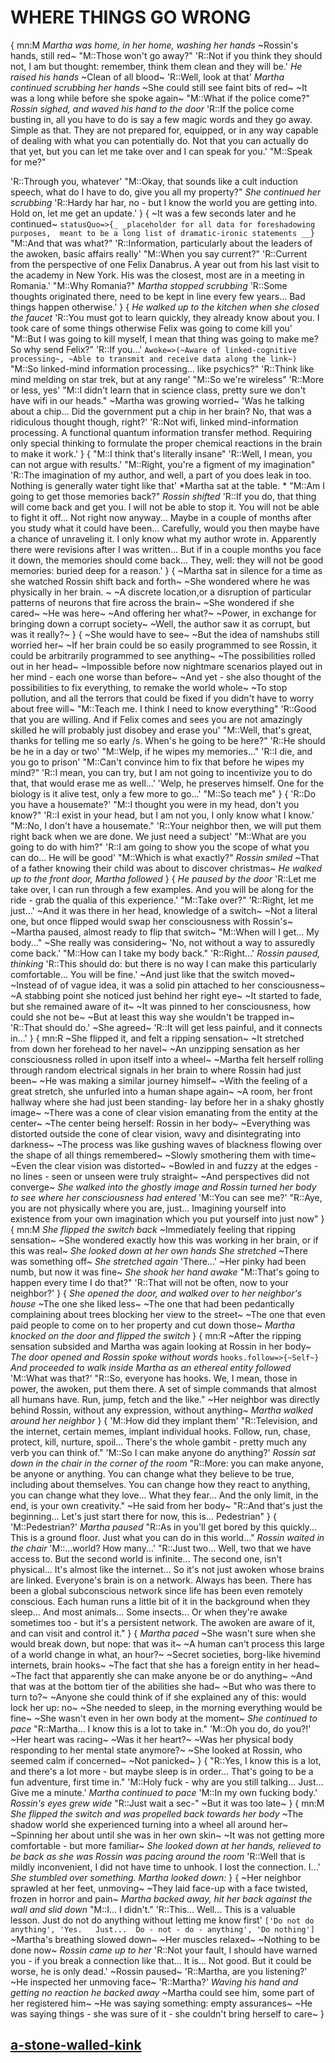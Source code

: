 # WHERE THINGS GO WRONG
{
mn:M
*Martha was home, in her home, washing her hands*
~Rossin's hands, still red~
"M::Those won't go away?"
'R::Not if you think they should not, I am but thought: remember, think them clean and they will be.'
*He raised his hands*
~Clean of all blood~
'R::Well, look at that'
*Martha continued scrubbing her hands*
~She could still see faint bits of red~
~It was a long while before she spoke again~
"M::What if the police come?"
*Rossin sighed, and waved his hand to the door*
'R::If the police come busting in, all you have to do is say a few magic words and they go away.
Simple as that. 
They are not prepared for, equipped, or in any way capable of dealing with what you can potentially do.
Not that you can actually do that yet, but you can let me take over and I can speak for you.'
"M::Speak for me?"

'R::Through you, whatever'
"M::Okay, that sounds like a cult induction speech, what do I have to do, give you all my property?"
*She continued her scrubbing*
'R::Hardy har har, no - but I know the world you are getting into. Hold on, let me get an update.'
}
{
~It was a few seconds later and he continued~
`statusQuo=>{_
    _placeholder for all data for foreshadowing purposes, 
    meant to be a long list of dramatic-ironic statements __}
`
"M::And that was what?"
'R::Information, particularly about the leaders of the awoken, basic affairs really'
"M::When you say current?"
'R::Current from the perspective of one Felix Danabrus. 
A year out from his last visit to the academy in New York. 
His was the closest, most are in a meeting in Romania.'
"M::Why Romania?"
*Martha stopped scrubbing*
'R::Some thoughts originated there, need to be kept in line every few years... 
Bad things happen otherwise.'
}
{
*He walked up to the kitchen when she closed the faucet*
'R::You must got to learn quickly, they already know about you. 
I took care of some things otherwise Felix was going to come kill you'
"M::But I was going to kill myself, I mean that thing was going to make me? 
So why send Felix?"
'R::If you...'
`Awoke=>(~Aware of linked-cognitive processing~,
~Able to transmit and receive data along the link~)
`
"M::So linked-mind information processing… like psychics?"
'R::Think like mind melding on star trek, but at any range'
"M::So we're wireless"
'R::More or less, yes'
"M::I didn't learn that in science class, pretty sure we don't have wifi in our heads."
~Martha was growing worried~
'Was he talking about a chip... 
Did the government put a chip in her brain?
No, that was a ridiculous thought though, right?'
'R::Not wifi, linked mind-information processing. 
A functional quantum information transfer method. 
Requiring only special thinking to formulate the proper chemical reactions in the brain to make it work.'
}
{
"M::I think that's literally insane"
'R::Well, I mean, you can not argue with results.'
"M::Right, you're a figment of my imagination"
'R::The imagination of my author, and well, a part of you does leak in too.
Nothing is generally water tight like that'
*Martha sat at the table. *
"M::Am I going to get those memories back?"
*Rossin shifted*
'R::If you do, that thing will come back and get you. 
I will not be able to stop it. 
You will not be able to fight it off... 
Not right now anyway... 
Maybe in a couple of months after you study what it could have been...
Carefully, would you then maybe have a chance of unraveling it. 
I only know what my author wrote in. 
Apparently there were revisions after I was written...
But if in a couple months you face it down, the memories should come back... 
They, well: they will not be good memories: buried deep for a reason.'
}
{
~Martha sat in silence for a time as she watched Rossin shift back and forth~
~She wondered where he was physically in her brain. ~
~A discrete location,or a disruption of particular patterns of neurons that fire across the brain~
~She wondered if she cared~
~He was here~
~And offering her what?~
~Power, in exchange for bringing down a corrupt society~
~Well, the author saw it as corrupt, but was it really?~
}
{
~She would have to see~
~But the idea of namshubs still worried her~
~If her brain could be so easily programmed to see Rossin, it could be arbitrarily programmed to see anything~
~The possibilities rolled out in her head~
~Impossible before now nightmare scenarios played out in her mind - each one worse than before~
~And yet - she also thought of the possibilities to fix everything, to remake the world whole~
~To stop pollution, and all the terrors that could be fixed if you didn't have to worry about free will~
"M::Teach me. 
I think I need to know everything"
'R::Good that you are willing. 
And if Felix comes and sees you are not amazingly skilled he will probably just disobey and erase you'
"M::Well, that's great, thanks for telling me so early /s. 
When's he going to be here?"
'R::He should be he in a day or two'
"M::Welp, if he wipes my memories..."
'R::I die, and you go to prison'
"M::Can't convince him to fix that before he wipes my mind?"
'R::I mean, you can try, but I am not going to incentivize you to do that, that would erase me as well...'
'Welp, he preserves himself. One for the biology is it alive test, only a few more to go...'
"M::So teach me"
}
{
'R::Do you have a housemate?'
"M::I thought you were in my head, don't you know?"
'R::I exist in your head, but I am not you, I only know what I know.'
"M::No, I don't have a housemate."
'R::Your neighbor then, we will put them right back when we are done. 
We just need a subject'
"M::What are you going to do with him?"
'R::I am going to show you the scope of what you can do... 
He will be good'
"M::Which is what exactly?"
*Rossin smiled*
~That of a father knowing their child was about to discover christmas~
*He walked up to the front door, Martha followed*
}
{
*He paused by the door*
'R::Let me take over, I can run through a few examples.
And you will be along for the ride - grab the qualia of this experience.'
"M::Take over?"
'R::Right, let me just...'
~And it was there in her head, knowledge of a switch~
~Not a literal one, but once flipped would swap her consciousness with Rossin's~
~Martha paused, almost ready to flip that switch~
"M::When will I get... 
My body..."
~She really was considering~
'No, not without a way to assuredly come back.'
"M::How can I take my body back."
'R::Right...'
*Rossin paused, thinking*
'R::This should do: but there is no way I can make this particularly comfortable...
You will be fine.'
~And just like that the switch moved~
~Instead of of vague idea, it was a solid pin attached to her consciousness~
~A stabbing point she noticed just behind her right eye~
~It started to fade, but she remained aware of it~
~It was pinned to her consciousness, how could she not be~
~But at least this way she wouldn't be trapped in~
'R::That should do.'
~She agreed~
'R::It will get less painful, and it connects in...'
}
{
mn:R
~She flipped it, and felt a ripping sensation~
~It stretched from down her forehead to her navel~
~An unzipping sensation as her consciousness rolled in upon itself into a wheel~
~Martha felt herself rolling through random electrical signals in her brain to where Rossin had just been~
~He was making a similar journey himself~
~With the feeling of a great stretch, she unfurled into a human shape again~
~A room, her front hallway where she had just been standing- lay before her in a shaky ghostly image~
~There was a cone of clear vision emanating from the entity at the center~
~The center being herself: Rossin in her body~
~Everything was distorted outside the cone of clear vision, wavy and disintegrating into darkness~
~The process was like gushing waves of blackness flowing over the shape of all things remembered~
~Slowly smothering them with time~
~Even the clear vision was distorted~
~Bowled in and fuzzy at the edges - no lines - seen or unseen were truly straight~
~And perspectives did not converge~
*She walked into the ghostly image and Rossin turned her body to see where her consciousness had entered*
'M::You can see me?'
"R::Aye, you are not physically where you are, just... 
Imagining yourself into existence from your own imagination which you put yourself into just now"
}
{
mn:M
*She flipped the switch back*
~Immediately feeling that ripping sensation~
~She wondered exactly how this was working in her brain, or if this was real~
*She looked down at her own hands*
*She stretched*
~There was something off~
*She stretched again*
'There...'
~Her pinky had been numb, but now it was fine~
*She shook her hand awake*
"M::That's going to happen every time I do that?"
'R::That will not be often, now to your neighbor?'
}
{
*She opened the door, and walked over to her neighbor's house*
~The one she liked less~
~The one that had been pedantically complaining about trees blocking her view to the street~
~The one that  even paid people to come on to her property and cut down those~
*Martha knocked on the door and flipped the switch*
}
{
mn:R
~After the ripping sensation subsided and Martha was again looking at Rossin in her body~
*The door opened and Rossin spoke without words*
`hooks.follow=>{~Self~}`
*And proceeded to walk inside*
*Martha as an ethereal entity followed*
'M::What was that?'
"R::So, everyone has hooks. 
We, I mean, those in power, the awoken, put them there. 
A set of simple commands that almost all humans have. 
Run, jump, fetch and the like."
~Her neighbor was directly behind Rossin, without any expression, without anything~
*Martha walked around her neighbor*
}
{
'M::How did they implant them'
"R::Television, and the internet, certain memes, implant individual hooks. 
Follow, run, chase, protect, kill, nurture, spoil... 
There's the whole gambit - pretty much any verb you can think of."
'M::So I can make anyone do anything?'
*Rossin sat down in the chair in the corner of the room*
"R::More: you can make anyone, be anyone or anything.
You can change what they believe to be true, including about themselves.
You can change how they react to anything, you can change what they love... 
What they fear... 
And the only limit, in the end, is your own creativity."
~He said from her body~
"R::And that's just the beginning... 
Let's just start there for now, this is...
Pedestrian"
}
{
'M::Pedestrian?'
*Martha paused*
"R::As in you'll get bored by this quickly... 
This is a ground floor.
Just what you can do in this world..."
*Rossin waited in the chair*
'M::...world? 
How many...'
"R::Just two... 
Well, two that we have access to. 
But the second world is infinite...
The second one, isn't physical... 
It's almost like the internet... 
So it's not just awoken whose brains are linked. 
Everyone's brain is on a network. 
Always has been. 
There has been a global subconscious network since life has been even remotely conscious.
Each human runs a little bit of it in the background when they sleep...
And most animals... 
Some insects...
Or when they're awake sometimes too - but it's a persistent network.
The awoken are aware of it, and can visit and control it."
}
{
*Martha paced*
~She wasn't sure when she would break down, but nope: that was it~
~A human can't process this large of a world change in what, an hour?~
~Secret societies, borg-like hivemind internets, brain hooks~
~The fact that she has a foreign entity in her head~
~The fact that apparently she can make anyone be or do anything~
~And that was at the bottom tier of the abilities she had~
~But who was there to turn to?~
~Anyone she could think of if she explained any of this: would lock her up: no~
~She needed to sleep, in the morning everything would be fine~
~She wasn't even in her own body at the moment~
*She continued to pace*
"R::Martha... I know this is a lot to take in."
'M::Oh you do, do you?!'
~Her heart was racing~
~Was it her heart?~
~Was her physical body responding to her mental state anymore?~
~She looked at Rossin, who seemed calm if concerned~
~Not panicked~
}
{
"R::Yes, I know this is a lot, and there's a lot more - but maybe sleep is in order...
That's going to be a fun adventure, first time in."
'M::Holy fuck - why are you still talking... 
Just... 
Give me a minute.'
*Martha continued to pace*
'M::In my own fucking body.'
*Rossin's eyes grew wide*
"R::Just wait a sec-"
~But it was too late~
}
{
mn:M
*She flipped the switch and was propelled back towards her body*
~The shadow world she experienced turning into a wheel all around her~
~Spinning her about until she was in her own skin~
~It was not getting more comfortable - but more familiar~
*She looked down at her hands, relieved to be back as she was*
*Rossin was pacing around the room*
'R::Well that is mildly inconvenient, I did not have time to unhook. 
I lost the connection. I...'
*She stumbled over something. Martha looked down:*
}
{
~Her neighbor sprawled at her feet, unmoving~
~They laid face-up with a face twisted, frozen in horror and pain~
*Martha backed away, hit her back against the wall and slid down*
"M::I...
I didn't."
'R::This... 
Well... 
This is a valuable lesson.
Just do not do anything without letting me know first'
`['Do not do anything',
'Yes.  
Just... 
Do - not - do - anything',
'Do nothing']`
~Martha's breathing slowed down~
~Her muscles relaxed~
~Nothing to be done now~
*Rossin came up to her*
'R::Not your fault, I should have warned you - if you break a connection like that...
It is...
Not good. 
But it could be worse, he is only dead.'
~Rossin paused~
'R::Martha, are you listening?'
~He inspected her unmoving face~
'R::Martha?'
*Waving his hand and getting no reaction he backed away*
~Martha could see him, some part of her registered him~
~He was saying something: empty assurances~
~He was saying things - she was sure of it - she couldn't bring herself to care~
}
## [a-stone-walled-kink](a-stone-walled-kink.md)
